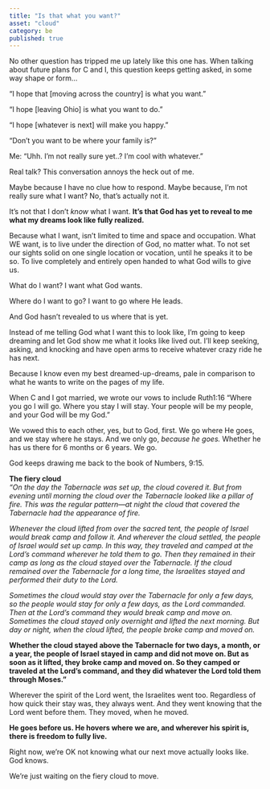 ```yaml
---
title: "Is that what you want?"
asset: "cloud"
category: be
published: true
---
```

No other question has tripped me up lately like this one has. When talking about future plans for C and I, this question keeps getting asked, in some way shape or form…

“I hope that [moving across the country] is what you want.”

“I hope [leaving Ohio] is what you want to do.”

“I hope [whatever is next] will make you happy.”

“Don’t you want to be where your family is?”

Me: “Uhh. I’m not really sure yet..? I’m cool with whatever.”

Real talk? This conversation annoys the heck out of me. 

Maybe because I have no clue how to respond. Maybe because, I’m not really sure what I want? No, that’s actually not it. 

It’s not that I don’t _know_ what I want. **It’s that God has yet to reveal to me what my dreams look like fully realized.**

Because what I want, isn’t limited to time and space and occupation. What WE want, is to live under the direction of God, no matter what. To not set our sights solid on one single location or vocation, until he speaks it to be so. To live completely and entirely open handed to what God wills to give us.

What do I want? I want what God wants. 

Where do I want to go? I want to go where He leads. 

And God hasn’t revealed to us where that is yet.

Instead of me telling God what I want this to look like, I’m going to keep dreaming and let God show me what it looks like lived out. I’ll keep seeking, asking, and knocking and have open arms to receive whatever crazy ride he has next.

Because I know even my best dreamed-up-dreams, pale in comparison to what he wants to write on the pages of my life.

When C and I got married, we wrote our vows to include Ruth1:16 “Where you go I will go. Where you stay I will stay. Your people will be my people, and your God will be my God.”

We vowed this to each other, yes, but to God, first. We go where He goes, and we stay where he stays. And we only go, _because he goes._ Whether he has us there for 6 months or 6 years. We go.

God keeps drawing me back to the book of Numbers, 9:15. 

**The fiery cloud**
<BR>*“On the day the Tabernacle was set up, the cloud covered it.  But from evening until morning the cloud over the Tabernacle looked like a pillar of fire. This was the regular pattern—at night the cloud that covered the Tabernacle had the appearance of fire.*
 
 *Whenever the cloud lifted from over the sacred tent, the people of Israel would break camp and follow it. And wherever the cloud settled, the people of Israel would set up camp. In this way, they traveled and camped at the Lord’s command wherever he told them to go. Then they remained in their camp as long as the cloud stayed over the Tabernacle.  If the cloud remained over the Tabernacle for a long time, the Israelites stayed and performed their duty to the Lord.*
 
 *Sometimes the cloud would stay over the Tabernacle for only a few days, so the people would stay for only a few days, as the Lord commanded. Then at the Lord’s command they would break camp and move on. Sometimes the cloud stayed only overnight and lifted the next morning. But day or night, when the cloud lifted, the people broke camp and moved on.*
 
 **Whether the cloud stayed above the Tabernacle for two days, a month, or a year, the people of Israel stayed in camp and did not move on. But as soon as it lifted, they broke camp and moved on. So they camped or traveled at the Lord’s command, and they did whatever the Lord told them through Moses.”**

Wherever the spirit of the Lord went, the Israelites went too. Regardless of how quick their stay was, they always went. And they went knowing that the Lord went before them. They moved, when he moved.

**He goes before us. He hovers where we are, and wherever his spirit is, there is freedom to fully live.**

Right now, we’re OK not knowing what our next move actually looks like. God knows.

We’re just waiting on the fiery cloud to move.


